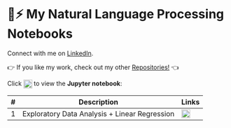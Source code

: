 # 🤖⚡ My Natural Language Processing Notebooks

Connect with me on [LinkedIn](www.linkedin.com/in/nakshatrasinghh/).

👉 If you like my work, check out my other [Repositories!](https://github.com/nakshatrasinghh?tab=repositories) 👈

Click <img src="https://image.flaticon.com/icons/svg/3214/3214321.svg" width="20px" align="top"> to view the **Jupyter notebook**:

\# | Description | Links
--- | --- | ---
1 | Exploratory Data Analysis + Linear Regression | <a href="https://nbviewer.jupyter.org/github.com/nakshatrasinghh/Machine-Learning/blob/master/EDA%2BLinear_Regression.ipynb"><img src="https://image.flaticon.com/icons/svg/3214/3214321.svg" width="20px" align="top" title="View code"></a>
